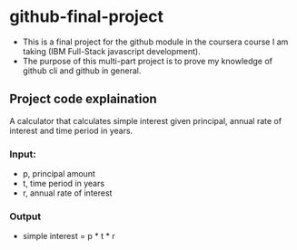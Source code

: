 # github-final-project
- This is a final project for the github module in the coursera course I am taking (IBM Full-Stack javascript development).
- The purpose of this multi-part project is to prove my knowledge of github cli and github in general.

## Project code explaination
A calculator that calculates simple interest given principal, annual rate of interest and time period in years.

### Input:
   - p, principal amount
   - t, time period in years
   - r, annual rate of interest
### Output
   - simple interest = p * t * r